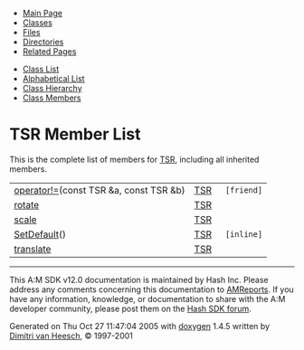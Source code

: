 <div class="tabs">

- [Main Page](index.md)
- <span id="current">[Classes](annotated.md)</span>
- [Files](files.md)
- [Directories](dirs.md)
- [Related Pages](pages.md)

</div>

<div class="tabs">

- [Class List](annotated.md)
- [Alphabetical List](classes.md)
- [Class Hierarchy](hierarchy.md)
- [Class Members](functions.md)

</div>

# TSR Member List

This is the complete list of members for <a href="classTSR.md" class="el">TSR</a>, including all inherited members.

|  |  |  |
|----|----|----|
| <a href="classTSR.md#e45dbf6bb333be620e633d2f32f6a8fe" class="el">operator!=</a>(const TSR &a, const TSR &b) | <a href="classTSR.md" class="el">TSR</a> | ` [friend]` |
| <a href="classTSR.md#6f8c8a49f740bca52653317a42933f8c" class="el">rotate</a> | <a href="classTSR.md" class="el">TSR</a> |  |
| <a href="classTSR.md#0cb47aeb6e5f9323f0969e628c4e59f5" class="el">scale</a> | <a href="classTSR.md" class="el">TSR</a> |  |
| <a href="classTSR.md#76778c3a6f621cd10d92dc726bad0084" class="el">SetDefault</a>() | <a href="classTSR.md" class="el">TSR</a> | ` [inline]` |
| <a href="classTSR.md#fc46e26a907870744758b76166150f62" class="el">translate</a> | <a href="classTSR.md" class="el">TSR</a> |  |

------------------------------------------------------------------------

<span class="small">This A:M SDK v12.0 documentation is maintained by Hash Inc. Please address any comments concerning this documentation to [AMReports](http://www.hash.com/reports). If you have any information, knowledge, or documentation to share with the A:M developer community, please post them on the [Hash SDK forum](http://www.hash.com/forums/index.php?showforum=11).</span>

Generated on Thu Oct 27 11:47:04 2005 with [<span class="image placeholder" original-image-src="doxygen.png" original-image-title="" height="45" width="100" align="middle" border="0">doxygen</span>](http://www.doxygen.org/index.html) 1.4.5 written by [Dimitri van Heesch](mailto:dimitri@stack.nl), © 1997-2001
